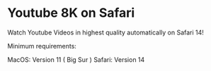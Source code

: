 # Youtube 8K on Safari
Watch Youtube Videos in highest quality automatically on Safari 14!

Minimum requirements:

MacOS: Version 11 ( Big Sur )
Safari: Version 14
